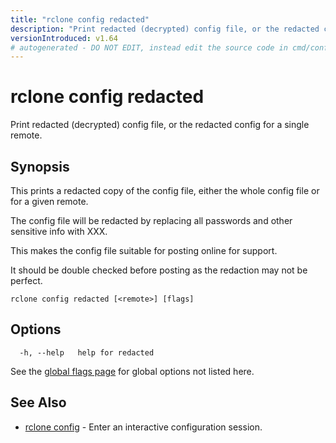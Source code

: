 ```yaml
---
title: "rclone config redacted"
description: "Print redacted (decrypted) config file, or the redacted config for a single remote."
versionIntroduced: v1.64
# autogenerated - DO NOT EDIT, instead edit the source code in cmd/config/redacted/ and as part of making a release run "make commanddocs"
---
```

# rclone config redacted

Print redacted (decrypted) config file, or the redacted config for a single remote.

## Synopsis

This prints a redacted copy of the config file, either the
whole config file or for a given remote.

The config file will be redacted by replacing all passwords and other
sensitive info with XXX.

This makes the config file suitable for posting online for support.

It should be double checked before posting as the redaction may not be perfect.

```
rclone config redacted [<remote>] [flags]
```

## Options

```
  -h, --help   help for redacted
```

See the [global flags page](/flags/) for global options not listed here.

## See Also

<!-- markdownlint-capture -->
<!-- markdownlint-disable ul-style line-length -->

* [rclone config](/commands/rclone_config/)	 - Enter an interactive configuration session.


<!-- markdownlint-restore -->

